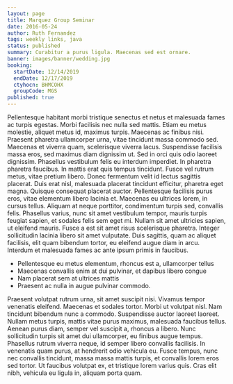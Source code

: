 ```yaml
---
layout: page
title: Marquez Group Seminar
date: 2016-05-24
author: Ruth Fernandez
tags: weekly links, java
status: published
summary: Curabitur a purus ligula. Maecenas sed est ornare.
banner: images/banner/wedding.jpg
booking:
  startDate: 12/14/2019
  endDate: 12/17/2019
  ctyhocn: BHMCOHX
  groupCode: MGS
published: true
---
```

Pellentesque habitant morbi tristique senectus et netus et malesuada fames ac turpis egestas. Morbi facilisis nec nulla sed mattis. Etiam eu metus molestie, aliquet metus id, maximus turpis. Maecenas ac finibus nisi. Praesent pharetra ullamcorper urna, vitae tincidunt massa commodo sed. Maecenas et viverra quam, scelerisque viverra lacus. Suspendisse facilisis massa eros, sed maximus diam dignissim ut. Sed in orci quis odio laoreet dignissim. Phasellus vestibulum felis eu interdum imperdiet. In pharetra pharetra faucibus. In mattis erat quis tempus tincidunt. Fusce vel rutrum metus, vitae pretium libero. Donec fermentum velit id lectus sagittis placerat. Duis erat nisl, malesuada placerat tincidunt efficitur, pharetra eget magna. Quisque consequat placerat auctor.
Pellentesque facilisis purus eros, vitae elementum libero lacinia et. Maecenas eu ultrices lorem, in cursus tellus. Aliquam at neque porttitor, condimentum turpis sed, convallis felis. Phasellus varius, nunc sit amet vestibulum tempor, mauris turpis feugiat sapien, et sodales felis sem eget mi. Nullam sit amet ultricies sapien, ut eleifend mauris. Fusce a est sit amet risus scelerisque pharetra. Integer sollicitudin lacinia libero sit amet vulputate. Duis sagittis, quam ac aliquet facilisis, elit quam bibendum tortor, eu eleifend augue diam in arcu. Interdum et malesuada fames ac ante ipsum primis in faucibus.

* Pellentesque eu metus elementum, rhoncus est a, ullamcorper tellus
* Maecenas convallis enim at dui pulvinar, et dapibus libero congue
* Nam placerat sem at ultrices mattis
* Praesent ac nulla in augue pulvinar commodo.

Praesent volutpat rutrum urna, sit amet suscipit nisi. Vivamus tempor venenatis eleifend. Maecenas et sodales tortor. Morbi ut volutpat nisl. Nam tincidunt bibendum nunc a commodo. Suspendisse auctor laoreet laoreet. Nullam metus turpis, mattis vitae purus maximus, malesuada faucibus tellus. Aenean purus diam, semper vel suscipit a, rhoncus a libero. Nunc sollicitudin turpis sit amet dui ullamcorper, eu finibus augue tempus. Phasellus rutrum viverra neque, id semper libero convallis facilisis. In venenatis quam purus, at hendrerit odio vehicula eu. Fusce tempus, nunc nec convallis tincidunt, massa massa mattis turpis, et convallis lorem eros sed tortor. Ut faucibus volutpat ex, et tristique lorem varius quis. Cras elit nibh, vehicula eu ligula in, aliquam porta quam.
